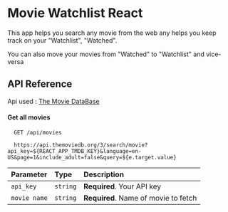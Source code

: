
# Movie Watchlist React

This app helps you search any movie from the web any helps you keep track on your "Watchlist", "Watched".

You can also move your movies from "Watched" to "Watchlist" and vice-versa
## API Reference

Api used : [The Movie DataBase](https://www.themoviedb.org/)

#### Get all movies

```http
  GET /api/movies
  
  https://api.themoviedb.org/3/search/movie?api_key=${REACT_APP_TMDB_KEY}&language=en-US&page=1&include_adult=false&query=${e.target.value}
```

| Parameter | Type     | Description                |
| :-------- | :------- | :------------------------- |
| `api_key` | `string` | **Required**. Your API key |
| `movie name`      | `string` | **Required**. Name of movie to fetch |


  
